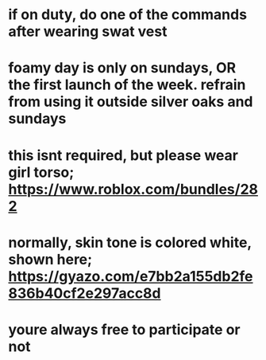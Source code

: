 # if on duty, do one of the commands after wearing swat vest
# foamy day is only on sundays, OR the first launch of the week. refrain from using it outside silver oaks and sundays
# this isnt required, but please wear girl torso; https://www.roblox.com/bundles/282
# normally, skin tone is colored white, shown here; https://gyazo.com/e7bb2a155db2fe836b40cf2e297acc8d

# youre always free to participate or not
